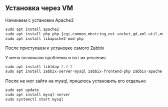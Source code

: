 ## Установка через VM 
Начинаем с установки Apache2
```javascript
sudo apt install apache2
sudo apt install php php-{cgi,common,mbstring,net-socket,gd,xml-util,mysql,bcmath,imap,snmp}
sudo apt install libapache2-mod-php
```
После приступаем к установке самого Zabbix

У меня возникали проблемы и вот их решения
```javascript 
sudo apt install libldap-2.4-2
sudo apt install zabbix-server-mysql zabbix-frontend-php zabbix-apache-conf zabbix-agent
```

После не мог зайти на mysql, пришлось установить его отдельно 
```javascript
sudo apt update
sudo apt install mysql-server
sudo systemctl start mysql
```
